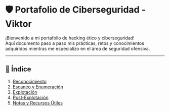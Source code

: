 # 🛡️ Portafolio de Ciberseguridad - Viktor

¡Bienvenido a mi portafolio de hacking ético y ciberseguridad!  
Aquí documento paso a paso mis prácticas, retos y conocimientos adquiridos mientras me especializo en el área de seguridad ofensiva.

---

## 📂 Índice

1. [Reconocimiento](#1-reconocimiento)
2. [Escaneo y Enumeración](#2-escaneo-y-enumeración)
3. [Explotación](#3-explotación)
4. [Post-Explotación](#4-post-explotación)
5. [Notas y Recursos Útiles](#5-notas-y-recursos-útiles)
